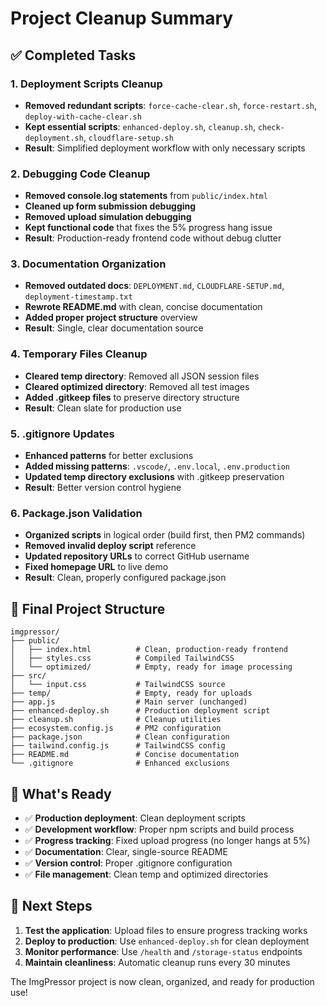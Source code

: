# Project Cleanup Summary

## ✅ Completed Tasks

### 1. Deployment Scripts Cleanup
- **Removed redundant scripts**: `force-cache-clear.sh`, `force-restart.sh`, `deploy-with-cache-clear.sh`
- **Kept essential scripts**: `enhanced-deploy.sh`, `cleanup.sh`, `check-deployment.sh`, `cloudflare-setup.sh`
- **Result**: Simplified deployment workflow with only necessary scripts

### 2. Debugging Code Cleanup
- **Removed console.log statements** from `public/index.html`
- **Cleaned up form submission debugging** 
- **Removed upload simulation debugging**
- **Kept functional code** that fixes the 5% progress hang issue
- **Result**: Production-ready frontend code without debug clutter

### 3. Documentation Organization
- **Removed outdated docs**: `DEPLOYMENT.md`, `CLOUDFLARE-SETUP.md`, `deployment-timestamp.txt`
- **Rewrote README.md** with clean, concise documentation
- **Added proper project structure** overview
- **Result**: Single, clear documentation source

### 4. Temporary Files Cleanup
- **Cleared temp directory**: Removed all JSON session files
- **Cleared optimized directory**: Removed all test images
- **Added .gitkeep files** to preserve directory structure
- **Result**: Clean slate for production use

### 5. .gitignore Updates
- **Enhanced patterns** for better exclusions
- **Added missing patterns**: `.vscode/`, `.env.local`, `.env.production`
- **Updated temp directory exclusions** with .gitkeep preservation
- **Result**: Better version control hygiene

### 6. Package.json Validation
- **Organized scripts** in logical order (build first, then PM2 commands)
- **Removed invalid deploy script** reference
- **Updated repository URLs** to correct GitHub username
- **Fixed homepage URL** to live demo
- **Result**: Clean, properly configured package.json

## 📁 Final Project Structure

```
imgpressor/
├── public/
│   ├── index.html          # Clean, production-ready frontend
│   ├── styles.css          # Compiled TailwindCSS
│   └── optimized/          # Empty, ready for image processing
├── src/
│   └── input.css           # TailwindCSS source
├── temp/                   # Empty, ready for uploads
├── app.js                  # Main server (unchanged)
├── enhanced-deploy.sh      # Production deployment script
├── cleanup.sh              # Cleanup utilities
├── ecosystem.config.js     # PM2 configuration
├── package.json            # Clean configuration
├── tailwind.config.js      # TailwindCSS config
├── README.md               # Concise documentation
└── .gitignore              # Enhanced exclusions
```

## 🎯 What's Ready

- ✅ **Production deployment**: Clean deployment scripts
- ✅ **Development workflow**: Proper npm scripts and build process
- ✅ **Progress tracking**: Fixed upload progress (no longer hangs at 5%)
- ✅ **Documentation**: Clear, single-source README
- ✅ **Version control**: Proper .gitignore configuration
- ✅ **File management**: Clean temp and optimized directories

## 🚀 Next Steps

1. **Test the application**: Upload files to ensure progress tracking works
2. **Deploy to production**: Use `enhanced-deploy.sh` for clean deployment
3. **Monitor performance**: Use `/health` and `/storage-status` endpoints
4. **Maintain cleanliness**: Automatic cleanup runs every 30 minutes

The ImgPressor project is now clean, organized, and ready for production use!